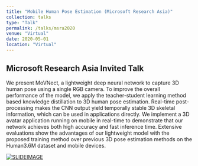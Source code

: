 ```yaml
---
title: "Mobile Human Pose Estimation (Microsoft Research Asia)"
collection: talks
type: "Talk"
permalink: /talks/msra2020
venue: "Virtual"
date: 2020-05-01
location: "Virtual"
---
```

## Microsoft Research Asia Invited Talk
We present MoVNect, a lightweight deep neural network to capture 3D human pose using a single RGB camera. 
To improve the overall performance of the model, we apply the teacher-student learning method based knowledge distillation to 3D human pose estimation.
Real-time post-processing makes the CNN output yield temporally stable 3D skeletal information, which can be used in applications directly.
We implement a 3D avatar application running on mobile in real-time to demonstrate that our network achieves both high accuracy and fast inference time.
Extensive evaluations show the advantages of our lightweight model with the proposed training method over previous 3D pose estimation methods on the Human3.6M dataset and mobile devices.

[![SLIDEIMAGE](http://hwangdonghyun.github.io/images/msra.PNG)]()
